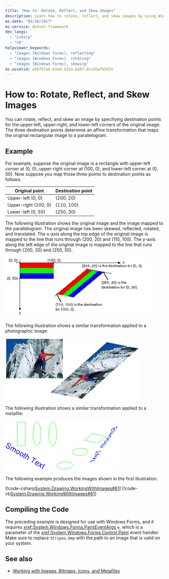 ```yaml
---
title: "How to: Rotate, Reflect, and Skew Images"
description: Learn how to rotate, reflect, and skew images by using Windows Forms and System.Windows.Forms.PaintEventArgs.
ms.date: "03/30/2017"
ms.service: dotnet-framework
dev_langs:
  - "csharp"
  - "vb"
helpviewer_keywords:
  - "images [Windows Forms], reflecting"
  - "images [Windows Forms], rotating"
  - "images [Windows Forms], skewing"
ms.assetid: a3bf97eb-63ed-425a-ba07-dcc65efb567c
---
```

# How to: Rotate, Reflect, and Skew Images

You can rotate, reflect, and skew an image by specifying destination points for the upper-left, upper-right, and lower-left corners of the original image. The three destination points determine an affine transformation that maps the original rectangular image to a parallelogram.

## Example

For example, suppose the original image is a rectangle with upper-left corner at (0, 0), upper-right corner at (100, 0), and lower-left corner at (0, 50). Now suppose you map those three points to destination points as follows.

|Original point|Destination point|
|--------------------|-----------------------|
|Upper-left (0, 0)|(200, 20)|
|Upper-right (100, 0)|(110, 100)|
|Lower-left (0, 50)|(250, 30)|

The following illustration shows the original image and the image mapped to the parallelogram. The original image has been skewed, reflected, rotated, and translated. The x-axis along the top edge of the original image is mapped to the line that runs through (200, 20) and (110, 100). The y-axis along the left edge of the original image is mapped to the line that runs through (200, 20) and (250, 30).

![The original image and the image mapped to the parallelogram.](./media/how-to-rotate-reflect-and-skew-images/reflected-skewed-rotated-illustration.gif)

The following illustration shows a similar transformation applied to a photographic image:

![The picture of a climber and the picture mapped to the parallelogram.](./media/how-to-rotate-reflect-and-skew-images/reflected-skewed-rotated-photo.png)

The following illustration shows a similar transformation applied to a metafile:

![Illustration of shapes and text and that mapped to the parallelogram.](./media/how-to-rotate-reflect-and-skew-images/reflected-skewed-rotated-metafile.png)

The following example produces the images shown in the first illustration.

[!code-csharp[System.Drawing.WorkingWithImages#61](~/samples/snippets/csharp/VS_Snippets_Winforms/System.Drawing.WorkingWithImages/CS/Class1.cs#61)]
[!code-vb[System.Drawing.WorkingWithImages#61](~/samples/snippets/visualbasic/VS_Snippets_Winforms/System.Drawing.WorkingWithImages/VB/Class1.vb#61)]

## Compiling the Code

The preceding example is designed for use with Windows Forms, and it requires <xref:System.Windows.Forms.PaintEventArgs> `e`, which is a parameter of the <xref:System.Windows.Forms.Control.Paint> event handler. Make sure to replace `Stripes.bmp` with the path to an image that is valid on your system.

## See also

- [Working with Images, Bitmaps, Icons, and Metafiles](working-with-images-bitmaps-icons-and-metafiles.md)
